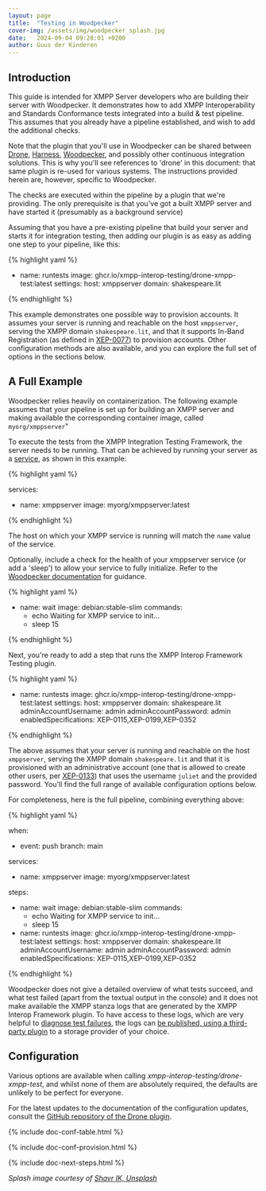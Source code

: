 ```yaml
---
layout: page
title:  "Testing in Woodpecker"
cover-img: /assets/img/woodpecker_splash.jpg
date:   2024-09-04 09:28:01 +0200
author: Guus der Kinderen
---
```


## Introduction

This guide is intended for XMPP Server developers who are building their server with Woodpecker. It demonstrates how to add XMPP Interoperability and Standards Conformance tests integrated into a build & test pipeline. This assumes that you already have a pipeline established, and wish to add the additional checks.

Note that the plugin that you'll use in Woodpecker can be shared between [Drone](/documentation/drone), [Harness](/documentation/harness), [Woodpecker](/documentation/woodpecker), and possibly other continuous integration solutions. This is why you'll see references to 'drone' in this document: that same plugin is re-used for various systems. The instructions provided herein are, however, specific to Woodpecker.

The checks are executed within the pipeline by a plugin that we're providing. The only prerequisite is that you've got a built XMPP server and have started it (presumably as a background service)

Assuming that you have a pre-existing pipeline that build your server and starts it for integration testing, then adding our plugin is as easy as adding one step to your pipeline, like this:

{% highlight yaml %}

- name: runtests
  image: ghcr.io/xmpp-interop-testing/drone-xmpp-test:latest
  settings:
    host: xmppserver
    domain: shakespeare.lit

{% endhighlight %}

This example demonstrates one possible way to provision accounts. It assumes your server is running and reachable on the host `xmppserver`, serving the XMPP domain `shakespeare.lit`, and that it supports In-Band Registration (as defined in [XEP-0077](https://xmpp.org/extensions/xep-0077.html)) to provision accounts. Other configuration methods are also available, and you can explore the full set of options in the sections below.

## A Full Example

Woodpecker relies heavily on containerization. The following example assumes that your pipeline is set up for building an XMPP server and making available the corresponding container image, called `myorg/xmppserver`"

To execute the tests from the XMPP Integration Testing Framework, the server needs to be running. That can be achieved by running your server as a [service](https://woodpecker-ci.org/docs/usage/services), as shown in this example:

{% highlight yaml %}

services:
  - name: xmppserver
    image: myorg/xmppserver:latest

{% endhighlight %}

The host on which your XMPP service is running will match the `name` value of the service.

Optionally, include a check for the health of your xmppserver service (or add a 'sleep') to allow your service to fully initialize. Refer to the [Woodpecker documentation](https://woodpecker-ci.org/docs/usage/services#initialization) for guidance.

{% highlight yaml %}

- name: wait
  image: debian:stable-slim
  commands:
    - echo Waiting for XMPP service to init...
    - sleep 15

{% endhighlight %}

Next, you're ready to add a step that runs the XMPP Interop Framework Testing plugin.

{% highlight yaml %}

- name: runtests
  image: ghcr.io/xmpp-interop-testing/drone-xmpp-test:latest
  settings:
    host: xmppserver
    domain: shakespeare.lit
    adminAccountUsername: admin
    adminAccountPassword: admin
    enabledSpecifications: XEP-0115,XEP-0199,XEP-0352

{% endhighlight %}

The above assumes that your server is running and reachable on the host `xmppserver`, serving the XMPP domain `shakespeare.lit` and that it is provisioned with an administrative account (one that is allowed to create other users, per [XEP-0133](https://xmpp.org/extensions/xep-0133.html)) that uses the username `juliet` and the provided password. You'll find the full range of available configuration options below.

For completeness, here is the full pipeline, combining everything above:

{% highlight yaml %}

when:
  - event: push
    branch: main

services:
  - name: xmppserver
    image: myorg/xmppserver:latest

steps:
  - name: wait
    image: debian:stable-slim
    commands:
      - echo Waiting for XMPP service to init...
      - sleep 15
  - name: runtests
    image: ghcr.io/xmpp-interop-testing/drone-xmpp-test:latest
    settings:
      host: xmppserver
      domain: shakespeare.lit
      adminAccountUsername: admin
      adminAccountPassword: admin
      enabledSpecifications: XEP-0115,XEP-0199,XEP-0352

{% endhighlight %}

Woodpecker does not give a detailed overview of what tests succeed, and what test failed (apart from the textual output in the console) and it does not make available the XMPP stanza logs that are generated by the XMPP Interop Framework plugin. To have access to these logs, which are very helpful to [diagnose test failures](/documentation/diagnose-test-failures), the logs can [be published, using a third-party plugin](https://woodpecker-ci.org/plugins) to a storage provider of your choice.

## Configuration

Various options are available when calling _xmpp-interop-testing/drone-xmpp-test_, and whilst none of them are absolutely required, the defaults are unlikely to be perfect for everyone.

For the latest updates to the documentation of the configuration updates, consult the [GitHub repository of the Drone plugin](https://github.com/XMPP-Interop-Testing/xmpp-interop-tests-drone-plugin).

{% include doc-conf-table.html %}

{% include doc-conf-provision.html %}

{% include doc-next-steps.html %}

_Splash image courtesy of [Shavr IK, Unsplash](https://unsplash.com/photos/a-close-up-of-a-control-panel-with-buttons-r6fBLCriUgg?utm_content=creditCopyText&utm_medium=referral&utm_source=unsplash)_
